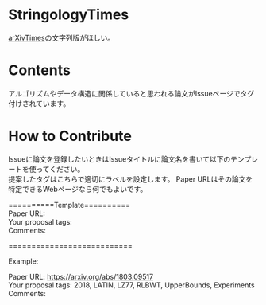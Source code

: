 # StringologyTimes
[arXivTimes](https://github.com/arXivTimes/arXivTimes)の文字列版がほしい。  

# Contents
アルゴリズムやデータ構造に関係していると思われる論文がIssueページでタグ付けされています。

# How to Contribute
Issueに論文を登録したいときはIssueタイトルに論文名を書いて以下のテンプレートを使ってください。  
提案したタグはこちらで適切にラベルを設定します。 
Paper URLはその論文を特定できるWebページなら何でもよいです。  


==========Template==========  
Paper URL:  
Your proposal tags:  
Comments:  

===========================  

Example:

Paper URL: https://arxiv.org/abs/1803.09517  
Your proposal tags: 2018, LATIN, LZ77, RLBWT, UpperBounds, Experiments  
Comments:    
